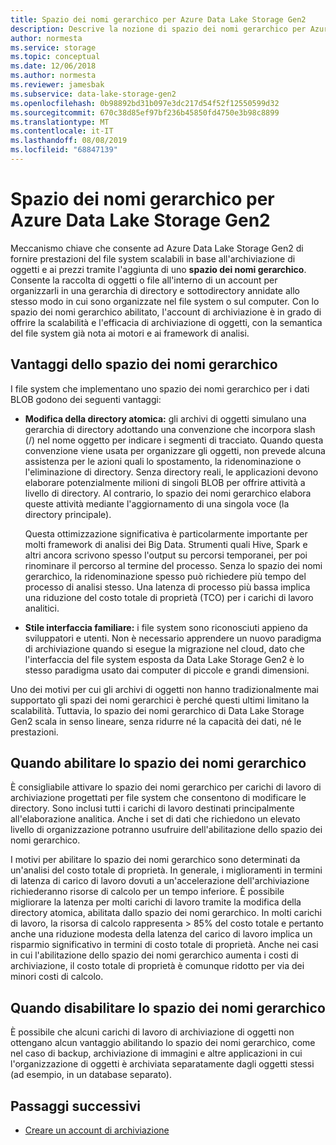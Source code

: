 ```yaml
---
title: Spazio dei nomi gerarchico per Azure Data Lake Storage Gen2
description: Descrive la nozione di spazio dei nomi gerarchico per Azure Data Lake Storage Gen2
author: normesta
ms.service: storage
ms.topic: conceptual
ms.date: 12/06/2018
ms.author: normesta
ms.reviewer: jamesbak
ms.subservice: data-lake-storage-gen2
ms.openlocfilehash: 0b98892bd31b097e3dc217d54f52f12550599d32
ms.sourcegitcommit: 670c38d85ef97bf236b45850fd4750e3b98c8899
ms.translationtype: MT
ms.contentlocale: it-IT
ms.lasthandoff: 08/08/2019
ms.locfileid: "68847139"
---
```

# <a name="azure-data-lake-storage-gen2-hierarchical-namespace"></a>Spazio dei nomi gerarchico per Azure Data Lake Storage Gen2

Meccanismo chiave che consente ad Azure Data Lake Storage Gen2 di fornire prestazioni del file system scalabili in base all'archiviazione di oggetti e ai prezzi tramite l'aggiunta di uno **spazio dei nomi gerarchico**. Consente la raccolta di oggetti o file all'interno di un account per organizzarli in una gerarchia di directory e sottodirectory annidate allo stesso modo in cui sono organizzate nel file system o sul computer. Con lo spazio dei nomi gerarchico abilitato, l'account di archiviazione è in grado di offrire la scalabilità e l'efficacia di archiviazione di oggetti, con la semantica del file system già nota ai motori e ai framework di analisi.

## <a name="the-benefits-of-the-hierarchical-namespace"></a>Vantaggi dello spazio dei nomi gerarchico

I file system che implementano uno spazio dei nomi gerarchico per i dati BLOB godono dei seguenti vantaggi:

- **Modifica della directory atomica:** gli archivi di oggetti simulano una gerarchia di directory adottando una convenzione che incorpora slash (/) nel nome oggetto per indicare i segmenti di tracciato. Quando questa convenzione viene usata per organizzare gli oggetti, non prevede alcuna assistenza per le azioni quali lo spostamento, la ridenominazione o l'eliminazione di directory. Senza directory reali, le applicazioni devono elaborare potenzialmente milioni di singoli BLOB per offrire attività a livello di directory. Al contrario, lo spazio dei nomi gerarchico elabora queste attività mediante l'aggiornamento di una singola voce (la directory principale).

    Questa ottimizzazione significativa è particolarmente importante per molti framework di analisi dei Big Data. Strumenti quali Hive, Spark e altri ancora scrivono spesso l'output su percorsi temporanei, per poi rinominare il percorso al termine del processo. Senza lo spazio dei nomi gerarchico, la ridenominazione spesso può richiedere più tempo del processo di analisi stesso. Una latenza di processo più bassa implica una riduzione del costo totale di proprietà (TCO) per i carichi di lavoro analitici.

- **Stile interfaccia familiare:** i file system sono riconosciuti appieno da sviluppatori e utenti. Non è necessario apprendere un nuovo paradigma di archiviazione quando si esegue la migrazione nel cloud, dato che l'interfaccia del file system esposta da Data Lake Storage Gen2 è lo stesso paradigma usato dai computer di piccole e grandi dimensioni.

Uno dei motivi per cui gli archivi di oggetti non hanno tradizionalmente mai supportato gli spazi dei nomi gerarchici è perché questi ultimi limitano la scalabilità. Tuttavia, lo spazio dei nomi gerarchico di Data Lake Storage Gen2 scala in senso lineare, senza ridurre né la capacità dei dati, né le prestazioni.

## <a name="when-to-enable-the-hierarchical-namespace"></a>Quando abilitare lo spazio dei nomi gerarchico

È consigliabile attivare lo spazio dei nomi gerarchico per carichi di lavoro di archiviazione progettati per file system che consentono di modificare le directory. Sono inclusi tutti i carichi di lavoro destinati principalmente all'elaborazione analitica. Anche i set di dati che richiedono un elevato livello di organizzazione potranno usufruire dell'abilitazione dello spazio dei nomi gerarchico.

I motivi per abilitare lo spazio dei nomi gerarchico sono determinati da un'analisi del costo totale di proprietà. In generale, i miglioramenti in termini di latenza di carico di lavoro dovuti a un'accelerazione dell'archiviazione richiederanno risorse di calcolo per un tempo inferiore. È possibile migliorare la latenza per molti carichi di lavoro tramite la modifica della directory atomica, abilitata dallo spazio dei nomi gerarchico. In molti carichi di lavoro, la risorsa di calcolo rappresenta > 85% del costo totale e pertanto anche una riduzione modesta della latenza del carico di lavoro implica un risparmio significativo in termini di costo totale di proprietà. Anche nei casi in cui l'abilitazione dello spazio dei nomi gerarchico aumenta i costi di archiviazione, il costo totale di proprietà è comunque ridotto per via dei minori costi di calcolo.

## <a name="when-to-disable-the-hierarchical-namespace"></a>Quando disabilitare lo spazio dei nomi gerarchico

È possibile che alcuni carichi di lavoro di archiviazione di oggetti non ottengano alcun vantaggio abilitando lo spazio dei nomi gerarchico, come nel caso di backup, archiviazione di immagini e altre applicazioni in cui l'organizzazione di oggetti è archiviata separatamente dagli oggetti stessi (ad esempio, in un database separato).

## <a name="next-steps"></a>Passaggi successivi

- [Creare un account di archiviazione](./data-lake-storage-quickstart-create-account.md)
